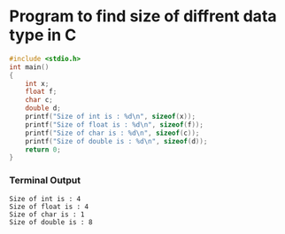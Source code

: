 # Program to find size of diffrent data type in C

```c
#include <stdio.h>
int main()
{
    int x;
    float f;
    char c;
    double d;
    printf("Size of int is : %d\n", sizeof(x));
    printf("Size of float is : %d\n", sizeof(f));
    printf("Size of char is : %d\n", sizeof(c));
    printf("Size of double is : %d\n", sizeof(d));
    return 0;
}
```
### Terminal Output 
```
Size of int is : 4
Size of float is : 4 
Size of char is : 1  
Size of double is : 8
```









